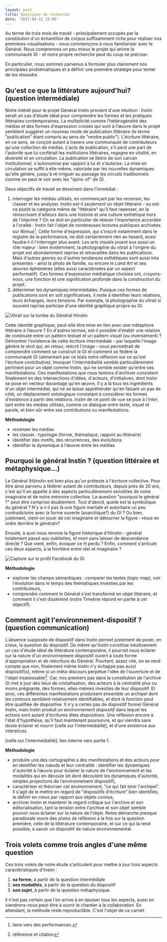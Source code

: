 ```yaml
---
layout: post
title: Questions de recherche
date: '2017-04-11 15:06'
---
```


Au terme de trois mois de travail - principalement occupés par la constitution d'un échantillon de corpus suffisamment riche pour réaliser nos premières visualisations - nous commençons à nous familiariser avec le Général. Nous comprenons un peu mieux le projet qui anime la communauté GI - et notre propre recherche peut du coup se préciser.

En particulier, nous sommes parvenus à formuler plus clairement nos principales problématiques et à définir une première stratégie pour tenter de les résoudre.

## Qu'est ce que la littérature aujourd'hui? (question intermédiale)
Notre intérêt pour le projet Général Instin provient d'une intuition : Instin serait un cas d'étude idéal pour comprendre les formes et les pratiques littéraires contemporaines. La multiplicité comme l'hétérogénéité des médias et des formes d'expression croisés qui sont à l’œuvre dans le projet semblent suggérer un nouveau mode de publication littéraire (le terme "publication" étant compris au sens de "rendre public"). L'écriture littéraire, en ce sens, se conçoit autant à travers une communauté de contributeurs qu'une collection de médias. L'acte de publication, s'il perd une part de l'autorité que lui conférait les institutions littéraires, regagne en vitalité, en diversité et en circulation. La publication se libère de son carcan institutionnel, s'autonomise par rapport à lui et _s'autorise_. La mise en circulation se suffit à elle-même, valorisée par les nouvelles dynamiques qu'elle génère, jusqu'à ré-irriguer au passage les circuits traditionnels comme on peut le voir avec les "spins-of" de GI.

Deux objectifs de travail se dessinent dans l'immédiat :

1. interroger les médias utilisés, en commençant par les recenser, les classer et les analyser. Instin est-il seulement un objet littéraire - ou est-ce plutôt la catégorie même de "littéraire" qu'il faut repenser, en la réinscrivant d'ailleurs dans une histoire et une culture esthétique hors de l'imprimé ? On se doit en particulier de relever l'importance accordée à l'oralité : Instin fait l'objet de nombreuses lectures publiques archivées sur _Remue_[^lectures]. Cette forme d'expression, qui s'inscrit notamment dans le registre de la performance, ne doit certainement rien au hasard, aussi faudra-t-il l'interroger plus avant. Les arts visuels jouent eux aussi un rôle majeur : bien évidemment, la photographie du vitrail à l'origine du projet est abondamment reprise et retravaillée dans les publications. Mais d'autres genres ou d'autres tendances esthétiques sont aussi très présentes - ainsi la photo de famille, ou encore le _Land Art_ et ses œuvres éphémères (elles aussi caractérisées par un aspect performatif). Ces formes d'expression médiatique choisies ont, croyons-nous, une fonction et une signification profonde dans la construction du projet.
2. déterminer les dynamiques intermédiales. Puisque ces formes de publications sont en soit significatives, il reste à identifier leurs relations, leurs échanges, leurs tensions. Par exemple, la photographie du vitrail si souvent reprise participe d'une identité graphique propre au GI.

  ![Vitrail sur la tombe du Général Hinstin](http://i.imgur.com/RjS0xMI.jpg)

  Cette identité graphique, peut-elle être mise en lien avec une métaphore littéraire à l’œuvre ? En d'autres termes, est-il possible d'établir une relation de continuité entre un pattern textuel et un pattern visuel (ou inversement) ? Démontrer l'existence de cette écriture intermédiale - par laquelle l'image génère le récit qui, en retour, réécrit l'image - nous permettrait de comprendre comment se construit le GI et comment se fédère la communauté GI (alimentant par ce biais notre réflexion sur ce qu'est l'écriture contributive). Invoquer l'intermédialité semble particulièrement pertinent pour un objet comme Instin, qui ne semble exister qu'entre ses manifestations. Ces manifestations que nous tentons d'archiver consistent finalement en des intersections d'idées, d'acteurs, d'initiatives, dont Instin se pose en vecteur davantage qu'en œuvre. Il y a là tous les ingrédients d'un objet intermédial, qui ne se laisse appréhender qu'en faisant un pas de côté, un déplacement ontologique consistant à considérer les formes d'existence à partir des relations. Instin de ce point de vue se joue à l'_inter_, tant entre les médias utilisés, comme ce dialogue entre texte, visuel et parole, et bien sûr entre ses contributions ou manifestations.

[^lectures]: liens vers des performances.

**Méthodologie**
* recenser les médias
* les classer : typologie (forme, thématique, rapport au littéraire)
* identifier des motifs, des récurrences, des évolutions
* identifier la dynamique à l’œuvre entre les médias

## Pourquoi le général Instin ? (question littéraire et métaphysique...)
Le Général (H)instin est bien plus qu'un prétexte à l'écriture collective. Pour être ainsi parvenu à fédérer autant de contributeurs, depuis près de 20 ans, c'est qu'il en appelle à des aspects particulièrement sensibles de notre imaginaire et de notre mémoire collective. La question "pourquoi le général ?" peut être comprise doublement. Tout d'abord, quelle est la symbolique du général ? N'y a-t-il pas là une figure martiale et autoritaire un peu contradictoire avec la forme ouverte (anarchique?) du GI ? Ou bien, justement, vient-on jouer de cet imaginaire et détourner la figure : «tous en ordre derrière le général»?

Ensuite, à quoi nous renvoie la figure historique d'Hinstin - général totalement passé aux oubliettes, et mort sans laisser de descendance directe ? Que vient, enfin, évoquer ce H perdu ? Enfin, comment s'articule ces deux aspects, à la frontière entre réel et imaginaire ?

![Capture sur le profil Facebook du GI](http://i.imgur.com/g0tznWi.png)

**Méthodologie**
* explorer les champs sémantiques : comparer les textes (topic map), voir l'évolution dans le temps des thématiques investies par les contributeurs,
* comprendre comment le Général s'est transformé en objet littéraire, et comment il s'est disséminé (notre Timeline répond en partie à cet objectif).


## Comment agit l'environnement-dispositif ? (question communication)
L'absence supposée de dispositif dans Instin permet justement de poser, en creux, la question du dispositif. De même qu'Instin constitue intuitivement un cas d'étude idéal de littérature contemporaine, il pourrait nous éclairer sur la nature d'un environnement-dispositif ouvert à toute forme d'appropriation et de réécriture du Général. Pourtant, assez vite, on se rend compte que non, finalement même Instin n'y échappe pas au(x) dispositif(s), même si un méta-discours perpétue l'idée de l'ouverture et de l'objet insaisissable[^Texte de Chatelier présentant Instin]. Car, nos premiers pas dans la constitution de l'archive GI met à jour des lieux de cristallisation, des acteurs à la centralité plus ou moins prégnante, des formes, elles-mêmes investies de leur dispositif. Et ainsi, ces différentes manifestations produisent ensemble un archipel dont les contours semblent relativement identifiables, et dont la fonction peut être qualifiée de dispositive. Il n'y a certes pas de dispositif formel Général Instin, mais Instin produit un environnement _dispositif_ dans lequel les actions sont autant d'écritures dites _dispositives_. Une réflexion encore à l'état d'hypothèse, qu'il faut maintenant poursuivre, et qui viendra sans doute éclairer et nourrir [celle sur l'intermédialité], et d'une existence aux interstices.

[^Texte de Chatelier présentant Instin]: référence et citation

[celle sur l'intermédialité]: lien interne vers partie 1.

**Méthodologie**

* produire une.des cartographie.s des manifestations et des acteurs pour en identifier les nœuds et leur centralité : identifier les dynamiques d'autorité à l’œuvre pour éclairer la nature de l'environnement et les modalités qui en découle (et dont découlent les dynamiques d'autorité, simples projections de l'environnement dispositif),
* caractériser et théoriser cet environnement, "ce qui fait tenir l'archipel". Il s'agit de le mettre en regard de "dispositifs d'écriture" bien identifiés, le définir en creux par rapport aux objets connus,
* archiver Instin et maintenir le regard critique sur l'archive et son éditorialisation, tant la tension entre l'archive et son objet semble pouvoir nous éclairer sur la nature de l'objet. Notre démarche presque paradoxale ouvre des pistes de réflexion à la fois sur la question première, celle de la littérature contemporaine, et sur ce qui la rend possible, à savoir un dispositif de nature environnemental.

## Trois volets comme trois angles d'une même question

Ces trois volets de notre étude s'articulent pour mettre à jour trois aspects caractéristiques d'Instin :

1. **sa forme**, à partir de la question intermédiale
2. **ses modalités**, à partir de la question du dispositif
3. **son sujet**, à partir de la question métaphysique.

Il n'est pas certain que l'on arrive à en épuiser tous les aspects, aussi en viendrons-nous peut-être à ouvrir le chantier à la collaboration. En attendant, la méthode reste reproductible. C'est l'objet de ce carnet.
